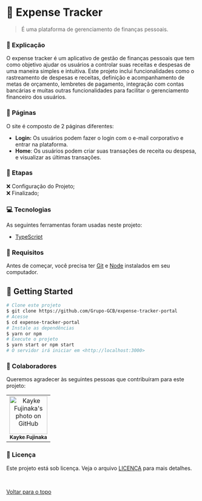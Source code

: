 # 💸 Expense Tracker

> É uma plataforma de gerenciamento de finanças pessoais.

### 📄 Explicação

O expense tracker é um aplicativo de gestão de finanças pessoais que tem como objetivo ajudar os usuários a controlar suas receitas e despesas de uma maneira simples e intuitiva. Este projeto inclui funcionalidades como o rastreamento de despesas e receitas, definição e acompanhamento de metas de orçamento, lembretes de pagamento, integração com contas bancárias e muitas outras funcionalidades para facilitar o gerenciamento financeiro dos usuários.

### 📁 Páginas

O site é composto de 2 páginas diferentes:

- **Login:** Os usuários podem fazer o login com o e-mail corporativo e entrar na plataforma.
- **Home**: Os usuários podem criar suas transações de receita ou despesa, e visualizar as últimas transações.

### 🎯 Etapas
❌ Configuração do Projeto;\
❌ Finalizado;

### 💻 Tecnologias

As seguintes ferramentas foram usadas neste projeto:

- [TypeScript](https://www.typescriptlang.org/)

### 🧾 Requisitos

Antes de começar, você precisa ter [Git](https://git-scm.com) e [Node](https://nodejs.org/en/) instalados em seu computador.

## :checkered_flag: Getting Started ##

```bash
# Clone este projeto
$ git clone https://github.com/Grupo-GCB/expense-tracker-portal
# Acesse
$ cd expense-tracker-portal
# Instale as dependências
$ yarn or npm 
# Execute o projeto
$ yarn start or npm start 
# O servidor irá iniciar em <http://localhost:3000>
```

### 🤝 Colaboradores

Queremos agradecer às seguintes pessoas que contribuíram para este projeto:

<table>
  <tr>
    <td align="center">
      <a href="#">
        <img src="https://avatars.githubusercontent.com/u/98772000?s=400&u=80de9af672be7f75cc7a546838552cf63d5b82fe&v=4" width="100px;" alt="Kayke Fujinaka's photo on GitHub"/><br>
        <sub>
          <b>Kayke Fujinaka</b>
        </sub>
      </a>
    </td>
  </tr>
</table>

### 📝 Licença

Este projeto está sob licença. Veja o arquivo [LICENÇA](LICENSE.md) para mais detalhes.

&#xa0;

<a href="#top">Voltar para o topo</a>
